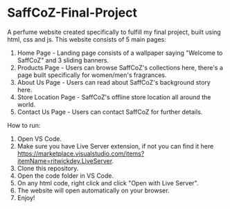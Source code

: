# SaffCoZ-Final-Project
A perfume website created specifically to fulfill my final project, built using html, css and js. This website consists of 5 main pages:
1. Home Page - Landing page consists of a wallpaper saying "Welcome to SaffCoZ" and 3 sliding banners.
2. Products Page - Users can browse SaffCoZ's collections here, there's a page built specifically for women/men's fragrances.
3. About Us Page - Users can read about SaffCoZ's background story here.
4. Store Location Page - SaffCoZ's offline store location all around the world.
5. Contact Us Page - Users can contact SaffCoZ for further details.

How to run:
1. Open VS Code.
2. Make sure you have Live Server extension, if not you can find it here https://marketplace.visualstudio.com/items?itemName=ritwickdey.LiveServer.
3. Clone this repository.
4. Open the code folder in VS Code.
5. On any html code, right click and click "Open with Live Server".
6. The website will open automatically on your browser.
7. Enjoy!
